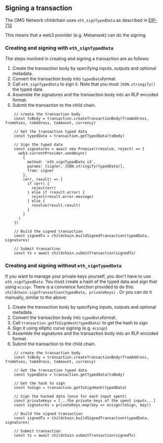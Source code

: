 ## Signing a transaction

The OMG Network childchain uses `eth_signTypedData` as described in [EIP-712](https://github.com/ethereum/EIPs/blob/master/EIPS/eip-712.md)

This means that a web3 provider (e.g. Metamask) can do the signing.

### Creating and signing with `eth_signTypedData`
The steps involved in creating and signing a transaction are as follows:
1. Create the transaction body by specifying inputs, outputs and optional metadata.
2. Convert the transaction body into `typedData`format.
3. Call `eth_signTypedData` to sign it. Note that you must `JSON.stringify()` the typed data.
4. Assemble the signatures and the transaction body into an RLP encoded format.
5. Submit the transaction to the child chain.

```
    // create the transaction body
    const txBody = transaction.createTransactionBody(fromAddress, fromUtxos, toAddress, toAmount, currency)

    // Get the transaction typed data
    const typedData = transaction.getTypedData(txBody)

    // Sign the typed data
    const signatures = await new Promise((resolve, reject) => {
      web3.currentProvider.sendAsync(
        {
          method: 'eth_signTypedData_v3',
          params: [signer, JSON.stringify(typedData)],
          from: signer
        },
        (err, result) => {
          if (err) {
            reject(err)
          } else if (result.error) {
            reject(result.error.message)
          } else {
            resolve(result.result)
          }
        }
      )
    })

    // Build the signed transaction
    const signedTx = childchain.buildSignedTransaction(typedData, signatures)

    // Submit transaction
    const tx = await childchain.submitTransaction(signedTx)
```

### Creating and signing without `eth_signTypedData`
If you want to manage your private keys yourself, you don't have to use `eth_signTypedData`. You must create a hash of the typed data and sign that using `ecsign`. There is a convience function provided to do this: `childchain.signTransaction(typedData, privateKeys)` . Or you can do it manually, similar to the above:

1. Create the transaction body by specifying inputs, outputs and optional metadata.
2. Convert the transaction body into `typedData`format.
3. Call `transaction.getToSignHash(typedData)` to get the hash to sign
4. Sign it using elliptic curve signing (e.g. `ecsign`)
5. Assemble the signatures and the transaction body into an RLP encoded format.
6. Submit the transaction to the child chain.

```
    // create the transaction body
    const txBody = transaction.createTransactionBody(fromAddress, fromUtxos, toAddress, toAmount, currency)

    // Get the transaction typed data
    const typedData = transaction.getTypedData(txBody)

    // Get the hash to sign
    const toSign = transaction.getToSignHash(typedData)

    // Sign the hashed data (once for each input spent)
    const privateKeys = [...the private keys of the spent inputs...]
    const signatures = privateKeys.map(key => ecsign(toSign, key))

    // Build the signed transaction
    const signedTx = childchain.buildSignedTransaction(typedData, signatures)

    // Submit transaction
    const tx = await childchain.submitTransaction(signedTx)
```


